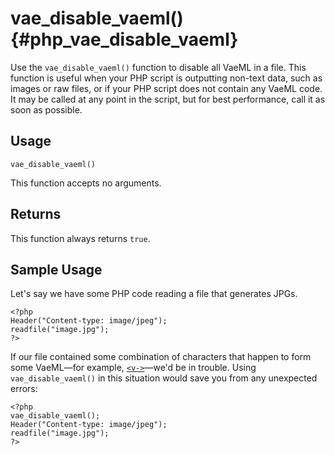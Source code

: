 # vae\_disable\_vaeml() {#php_vae_disable_vaeml}

Use the `vae_disable_vaeml()` function to disable all VaeML in a file.
This function is useful when your PHP script is outputting non-text
data, such as images or raw files, or if your PHP script does not
contain any VaeML code. It may be called at any point in the script, but
for best performance, call it as soon as possible.

## Usage

`vae_disable_vaeml()`

This function accepts no arguments.

## Returns

This function always returns `true`.

## Sample Usage

Let's say we have some PHP code reading a file that generates JPGs.

    <?php
    Header("Content-type: image/jpeg");
    readfile("image.jpg");
    ?>

If our file contained some combination of characters that happen to form
some VaeML—for example, [`<v->`](#v_shortcuts)—we'd be in trouble. Using
`vae_disable_vaeml()` in this situation would save you from any
unexpected errors:

    <?php 
    vae_disable_vaeml();
    Header("Content-type: image/jpeg");
    readfile("image.jpg");
    ?>
